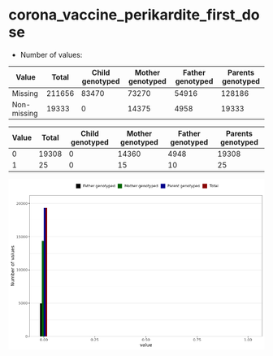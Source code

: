# corona_vaccine_perikardite_first_dose
- Number of values:

| Value | Total | Child genotyped | Mother genotyped | Father genotyped | Parents genotyped |
| ----- | ----- | --------------- | ---------------- | ---------------- |---------------- |
| Missing | 211656 | 83470 | 73270 | 54916 | 128186 |
| Non-missing | 19333 | 0 | 14375 | 4958 | 19333 |

| Value | Total | Child genotyped | Mother genotyped | Father genotyped | Parents genotyped |
| ----- | ----- | --------------- | ---------------- | ---------------- |---------------- |
| 0 | 19308 | 0 | 14360 | 4948 | 19308 |
| 1 | 25 | 0 | 15 | 10 | 25 |



![](corona_vaccine_perikardite_first_dose_n.png)



